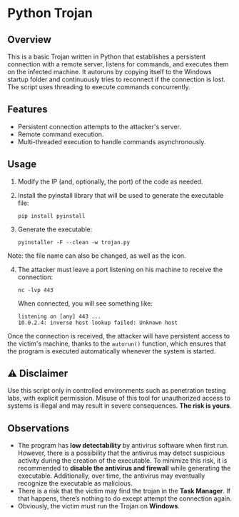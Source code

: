 # Python Trojan

## Overview
This is a basic Trojan written in Python that establishes a persistent connection with a remote server, listens for commands, and executes them on the infected machine. It autoruns by copying itself to the Windows startup folder and continuously tries to reconnect if the connection is lost. The script uses threading to execute commands concurrently.

## Features
- Persistent connection attempts to the attacker's server.
- Remote command execution.
- Multi-threaded execution to handle commands asynchronously.

## Usage
1. Modify the IP (and, optionally, the port) of the code as needed.
   
2. Install the pyinstall library that will be used to generate the executable file:

   ```
   pip install pyinstall
   ```

4. Generate the executable:

   ```
   pyinstaller -F --clean -w trojan.py
   ```

Note: the file name can also be changed, as well as the icon. 

4. The attacker must leave a port listening on his machine to receive the connection:
   
   ```
   nc -lvp 443
   ```
   When connected, you will see something like:
   
   ```
   listening on [any] 443 ...
   10.0.2.4: inverse host lookup failed: Unknown host
   ```

Once the connection is received, the attacker will have persistent access to the victim's machine, thanks to the `autorun()` function, which ensures that the program is executed automatically whenever the system is started.


## ⚠ Disclaimer
Use this script only in controlled environments such as penetration testing labs, with explicit permission. Misuse of this tool for unauthorized access to systems is illegal and may result in severe consequences. **The risk is yours**.

## Observations
- The program has **low detectability** by antivirus software when first run. However, there is a possibility that the antivirus may detect suspicious activity during the creation of the executable. To minimize this risk, it is recommended to **disable the antivirus and firewall** while generating the executable. Additionally, over time, the antivirus may eventually recognize the executable as malicious.
- There is a risk that the victim may find the trojan in the **Task Manager**. If that happens, there’s nothing to do except attempt the connection again.
- Obviously, the victim must run the Trojan on **Windows**.

